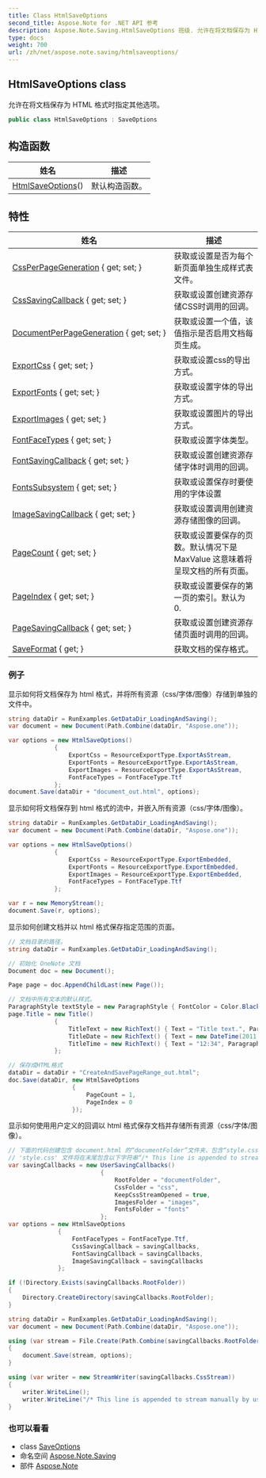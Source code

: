 ```yaml
---
title: Class HtmlSaveOptions
second_title: Aspose.Note for .NET API 参考
description: Aspose.Note.Saving.HtmlSaveOptions 班级. 允许在将文档保存为 HTML 格式时指定其他选项
type: docs
weight: 700
url: /zh/net/aspose.note.saving/htmlsaveoptions/
---
```

## HtmlSaveOptions class

允许在将文档保存为 HTML 格式时指定其他选项。

```csharp
public class HtmlSaveOptions : SaveOptions
```

## 构造函数

| 姓名 | 描述 |
| --- | --- |
| [HtmlSaveOptions](htmlsaveoptions/)() | 默认构造函数。 |

## 特性

| 姓名 | 描述 |
| --- | --- |
| [CssPerPageGeneration](../../aspose.note.saving/htmlsaveoptions/cssperpagegeneration/) { get; set; } | 获取或设置是否为每个新页面单独生成样式表文件。 |
| [CssSavingCallback](../../aspose.note.saving/htmlsaveoptions/csssavingcallback/) { get; set; } | 获取或设置创建资源存储CSS时调用的回调。 |
| [DocumentPerPageGeneration](../../aspose.note.saving/htmlsaveoptions/documentperpagegeneration/) { get; set; } | 获取或设置一个值，该值指示是否启用文档每页生成。 |
| [ExportCss](../../aspose.note.saving/htmlsaveoptions/exportcss/) { get; set; } | 获取或设置css的导出方式。 |
| [ExportFonts](../../aspose.note.saving/htmlsaveoptions/exportfonts/) { get; set; } | 获取或设置字体的导出方式。 |
| [ExportImages](../../aspose.note.saving/htmlsaveoptions/exportimages/) { get; set; } | 获取或设置图片的导出方式。 |
| [FontFaceTypes](../../aspose.note.saving/htmlsaveoptions/fontfacetypes/) { get; set; } | 获取或设置字体类型。 |
| [FontSavingCallback](../../aspose.note.saving/htmlsaveoptions/fontsavingcallback/) { get; set; } | 获取或设置创建资源存储字体时调用的回调。 |
| [FontsSubsystem](../../aspose.note.saving/saveoptions/fontssubsystem/) { get; set; } | 获取或设置保存时要使用的字体设置 |
| [ImageSavingCallback](../../aspose.note.saving/htmlsaveoptions/imagesavingcallback/) { get; set; } | 获取或设置调用创建资源存储图像的回调。 |
| [PageCount](../../aspose.note.saving/saveoptions/pagecount/) { get; set; } | 获取或设置要保存的页数。默认情况下是MaxValue 这意味着将呈现文档的所有页面。 |
| [PageIndex](../../aspose.note.saving/saveoptions/pageindex/) { get; set; } | 获取或设置要保存的第一页的索引。默认为 0. |
| [PageSavingCallback](../../aspose.note.saving/htmlsaveoptions/pagesavingcallback/) { get; set; } | 获取或设置创建资源存储页面时调用的回调。 |
| [SaveFormat](../../aspose.note.saving/saveoptions/saveformat/) { get; } | 获取文档的保存格式。 |

### 例子

显示如何将文档保存为 html 格式，并将所有资源（css/字体/图像）存储到单独的文件中。

```csharp
string dataDir = RunExamples.GetDataDir_LoadingAndSaving();
var document = new Document(Path.Combine(dataDir, "Aspose.one"));

var options = new HtmlSaveOptions()
             {
                 ExportCss = ResourceExportType.ExportAsStream,
                 ExportFonts = ResourceExportType.ExportAsStream,
                 ExportImages = ResourceExportType.ExportAsStream,
                 FontFaceTypes = FontFaceType.Ttf
             };
document.Save(dataDir + "document_out.html", options);
```

显示如何将文档保存到 html 格式的流中，并嵌入所有资源（css/字体/图像）。

```csharp
string dataDir = RunExamples.GetDataDir_LoadingAndSaving();
var document = new Document(Path.Combine(dataDir, "Aspose.one"));

var options = new HtmlSaveOptions()
             {
                 ExportCss = ResourceExportType.ExportEmbedded,
                 ExportFonts = ResourceExportType.ExportEmbedded,
                 ExportImages = ResourceExportType.ExportEmbedded,
                 FontFaceTypes = FontFaceType.Ttf
             };

var r = new MemoryStream();
document.Save(r, options);
```

显示如何创建文档并以 html 格式保存指定范围的页面。

```csharp
// 文档目录的路径。
string dataDir = RunExamples.GetDataDir_LoadingAndSaving();

// 初始化 OneNote 文档
Document doc = new Document();

Page page = doc.AppendChildLast(new Page());

// 文档中所有文本的默认样式。
ParagraphStyle textStyle = new ParagraphStyle { FontColor = Color.Black, FontName = "Arial", FontSize = 10 };
page.Title = new Title()
             {
                 TitleText = new RichText() { Text = "Title text.", ParagraphStyle = textStyle },
                 TitleDate = new RichText() { Text = new DateTime(2011, 11, 11).ToString("D", CultureInfo.InvariantCulture), ParagraphStyle = textStyle },
                 TitleTime = new RichText() { Text = "12:34", ParagraphStyle = textStyle }
             };

// 保存成HTML格式
dataDir = dataDir + "CreateAndSavePageRange_out.html";
doc.Save(dataDir, new HtmlSaveOptions
                  {
                      PageCount = 1,
                      PageIndex = 0
                  });
```

显示如何使用用户定义的回调以 html 格式保存文档并存储所有资源（css/字体/图像）。

```csharp
// 下面的代码创建包含 document.html 的“documentFolder”文件夹、包含“style.css”文件的“css”文件夹、包含图像的“images”文件夹和包含字体的“fonts”文件夹。
// 'style.css' 文件将在末尾包含以下字符串“/* This line is appended to stream manually by user */”
var savingCallbacks = new UserSavingCallbacks()
                          {
                              RootFolder = "documentFolder",
                              CssFolder = "css",
                              KeepCssStreamOpened = true,
                              ImagesFolder = "images",
                              FontsFolder = "fonts"
                          };
var options = new HtmlSaveOptions
              {
                  FontFaceTypes = FontFaceType.Ttf,
                  CssSavingCallback = savingCallbacks,
                  FontSavingCallback = savingCallbacks,
                  ImageSavingCallback = savingCallbacks
              };

if (!Directory.Exists(savingCallbacks.RootFolder))
{
    Directory.CreateDirectory(savingCallbacks.RootFolder);
}

string dataDir = RunExamples.GetDataDir_LoadingAndSaving();
var document = new Document(Path.Combine(dataDir, "Aspose.one"));

using (var stream = File.Create(Path.Combine(savingCallbacks.RootFolder, "document.html")))
{
    document.Save(stream, options);
}

using (var writer = new StreamWriter(savingCallbacks.CssStream))
{
    writer.WriteLine();
    writer.WriteLine("/* This line is appended to stream manually by user */");
}
```

### 也可以看看

* class [SaveOptions](../saveoptions/)
* 命名空间 [Aspose.Note.Saving](../../aspose.note.saving/)
* 部件 [Aspose.Note](../../)


